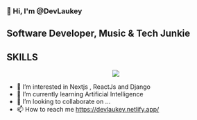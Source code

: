 ### 👋 Hi, I'm @DevLaukey

## Software Developer, Music & Tech Junkie

## SKILLS
<p align="center">
    <img src="https://skillicons.dev/icons?i=git,ts,tailwind,supabase,js,c,solidity,styledcomponents,react,html,css,django,py,nodejs,nextjs,netlify,mongodb,materialui,java,firebase,express,github,heroku,mysql,metamask,ethereum&perline=6" />
</p>



- 👀 I’m interested in Nextjs , ReactJs and Django
- 🌱 I’m currently learning Artificial Intelligence
- 💞️ I’m looking to collaborate on ...
- 📫 How to reach me https://devlaukey.netlify.app/

<!---
DevLaukey/DevLaukey is a ✨ special ✨ repository because its `README.md` (this file) appears on your GitHub profile.
You can click the Preview link to take a look at your changes.
--->
